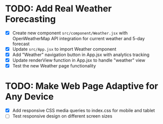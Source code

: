 # TODO: Add Real Weather Forecasting

- [x] Create new component `src/component/Weather.jsx` with OpenWeatherMap API integration for current weather and 5-day forecast
- [x] Update `src/App.jsx` to import Weather component
- [x] Add "Weather" navigation button in App.jsx with analytics tracking
- [x] Update renderView function in App.jsx to handle "weather" view
- [x] Test the new Weather page functionality

# TODO: Make Web Page Adaptive for Any Device

- [x] Add responsive CSS media queries to index.css for mobile and tablet
- [ ] Test responsive design on different screen sizes
